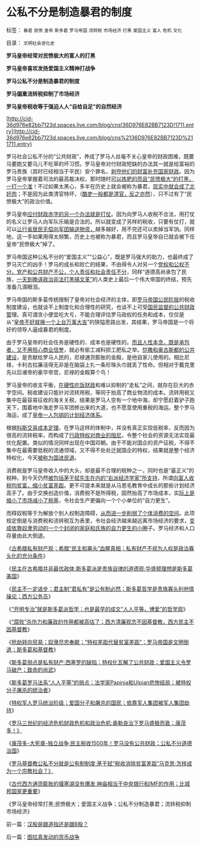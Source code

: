 # 公私不分是制造暴君的制度

标签： `暴君` `民愤` `皇帝` `斯多葛` `罗马帝国` `流转税` `市场经济` `打黑` `爱国主义` `富人` `危机` `文化` 

目录： `文明社会进化史`

**罗马皇帝经常对民愤极大的富人的打黑**

**罗马皇帝喜欢发扬爱国主义精神打战争**

**罗马公私不分是制造暴君的制度**

**罗马偏重流转税抑制了市场经济**

**罗马皇帝税收等于强迫人人“自给自足”的自然经济**

[http://cid-36d976e82bb7123d.spaces.live.com/blog/cns!36D976E82BB7123D!1711.entry](http://cid-36d976e82bb7123d.spaces.live.com/blog/cns%2136D976E82BB7123D%211711.entry)

罗马社会公私不分的“公共财政”，养成了罗马人丝毫不关心皇帝的财政困难，既要马要跑又要马儿不吃草的坏习惯。罗马皇帝对付财政短缺的办法其一就是给富裕的罗马贵族（其时已经相当于平民）安个罪名，[剥夺他们的财富补充国家财政](../../../2009/9/17/老百姓，巨款，仇富，弱肉强食，垄断和黑社会.md)。因为罗马皇帝掌握着司法的最高裁决权，那时随时[可以拣肥的而且“民愤极大”的打黑，一打一个准](../../../2009/10/11/可以定制的打黑.md)！不过如果太黑心，多半在历史上就会被称为暴君，[现实中就会成了北奸肉](../../../2009/6/29/光头党打手小心荣升天国北王讳昌辉尊位.md)；不是因为此类清官特坏，（[酷吏一般都是清官，反之亦然](../../../2010/2/26/“反政府”是荒谬的.md)），只不过有了“民愤极大”的政治价值。

罗马皇帝[应付财政赤字的另一个办法就是打仗](../../../2009/1/30/&quot;愚蠢的战争&quot;可能也是聪明政治的工具.md)。因为向罗马人收税不合法，用打仗的名义让罗马人向军队乐输是合法的。所以就变成了另样的税收，只要有仗打，就可以[让行省居民无偿向军团输送物资，](../../../2008/6/1/灾区物资涨价是救灾必须！社会保障是政府的责任.md)越多越好，用不完还可以卖掉当军饷。同样地，这一手如果用得太频繁，历史上也被称为暴君，而且罗马皇帝自已就会被下任皇帝“民愤极大”掉了。

罗马帝国这种公私不分的“爱国主义”“公益心”，既是罗马强大的助力，也最终成了罗马灭亡的凶手！罗马的成长和败亡的结果，不由得令人对另一个[党权和公权不分，党产和公共财产不公，个人责任和社会责任不分](../../../2009/9/13/三种利益体的民主设想构成天堂地狱史.md)，同样“道德高尚承包了民族，[一天到晚讲政治非法打黑搞文革”](../../../2010/3/1/中国需要人权产权清晰的法治吗？.md)的人类史上最后一个伟大帝国的终结，预先准备几滴眼泪。

罗马帝国的斯多葛传统限制了皇帝对社会经济的主体，即[罗马帝国公民阶层](../../../2008/9/7/为什么统一地中海世界是罗马而不是迦太基.md)的税收制度建设，也就谈不上制度化和合理性的研究，也谈不上可受[国民监督的公共财政管](../../../2009/12/22/公共管理学假定：三权分立要说爱你不容易.md)理。真可谓贪小便宜吃大亏，不能合理评估罗马政权的任务和成本，仅仅是从“[皇帝不好就换一个上台万事大吉](../../../2010/7/31/法律的内涵是实在法，核心是执行能力.md)”的狭隘思路出发，其结果，罗马帝国是一个将好的领导人逼成暴君的制度。



由于罗马皇帝的社会任务是硬性的、成本也是硬性的。[而且人性本贪，既是承包者，又不用担心商业信誉](http://darthvad.blog.163.com/blog/static/533994702009425114911307/)，就必有偷工减料损工肥私之举。[恺撒和奥古斯都的公共建设](../../../2010/6/2/中国古代建筑技术落后的原因;牛皮爱国主义有用吗？.md)，是贡献给罗马人民的，尼禄通货膨胀的金殿，是他自家儿使用的。相比尼禄，卡利古拉廉洁得无非是在脑袋上扎一条珍珠头巾就丢了性命。但相对于戴克里先以后诸帝的豪华帝宫，尼禄的金殿算个鸟！

罗马皇帝的收支平衡，[在硬性吃饭财政](http://blog.sina.com.cn/s/blog_5563a64d0100cinq.html)和难以抑制的“走私”之间，就存在巨大的赤字空间。税收建设只能针对流转用税，等同于抬高了商业物流的成本。流转用税又集中在最容易征收的海关关税，结果是罗马人空有一个地中海，却宁愿赶着驴子跑天下，围着地中海走罗马军团修出来的大道，也不愿意使用重税的海运。整个罗马海运，成了[皇帝一人包销的计划经济体系](../../../2009/1/22/计划经济和市场经济中的生产者角色差异.md)。

根据[科斯交易成本定理](../../../2009/7/21/科斯定理解读中国经济现象.md)，在罗马这样的体制中，并没有真正实现低税率，反而因为很高的流转税率，而构成了[行政特权对商业的阻尼](../../../2009/4/7/市场规范，市场干预和财富转移.md)，令整个社会的资源无法实现最优化配置。类似的情况同样出现在中国邓朝。由于不能对国企的资产征税，不得不集中在最需要低税的流通领域，又不得不处处迁就国企的特权，结果就是整个经济特权化，今天[被称为国进民退](../../../2010/2/22/为什么三亚春节晒白肉成为时尚.md)。

消费税是罗马皇帝收入中的大头，却是最不合理的税种之一，同时也是“最正义”的税种。到今天仍然[被包括茅于轼先生在内的“右派经济学家”所支持](../../../2010/4/26/茅于轼老师和美国社会残留的小农意识.md)，所谓[向富人收税均贫富，缩小贫富差距](../../../2007/10/26/不要要平均主义作为加税的理由.md)。更不可提本来就是从马恩毛教育中成长的那些计划经济高手了。由于交换创造价值，消费税不是所得税，固然抬高了市场成本，实[际上是缩小了市场减小了税基](../../../2007/10/27/让利于民，增厚国民福祉，更利税基培养.md)，令社会生产更偏向一个个小单位的“自力更生”。

而释奴税等于为解放个别人权制造障碍，[从而进一步削弱了个体消费的空间](../../../2010/7/4/民主就是把消费权归还国民.md)。此项规定倒是与消费税和流转税互为表里，令社会经济越来越远离市场经济的要求，[变成依靠奴隶劳动的一个个封闭的家庭和氏族的自力更生的小圈](../../../2008/12/29/所谓的自力更生大错特错.md)子。罗马经济和人口存量由此大倒退。

《[古希腊私有财产观；希腊“民主和寡头”血腥真相；私有财产不视为人权是政治寡头化的充分条件](../../../2010/8/17/私有财产是古希腊大帽子.md)》

《[民主在古希腊并非最优政体;斯多葛派是贵族自律的道德观;华盛顿理想是斯多葛美国](../../../2010/8/17/华盛顿理想是斯多葛美国;民主在古希腊并非最优政体.md)》

《[民主不一定进步；君主制“君私有”是公有制必然；斯多葛哲学是贵族寡头利他情操论；西方公务员](../../../2010/8/17/民主未必进步;；“君权私有”是公有制的必然.md)》

《[“开明专治”就是斯多葛派哲学；也是最早的成文“人人平等，博爱”的哲学观](../../../2010/8/18/罗马斯多葛皇帝们是孔儒难以想象的清廉奉公.md)》

《[“腐败”杀伤力和廉政的作用都被高估了；西方清廉观念不因基督教，西方民主不因基督教](../../../2010/8/18/腐败和廉政的影响都被高估了；斯多葛没能拯救罗马.md)》

《[抢劫转向贸易；奴隶尽忠奉献；“特权差距代替贫富差距”；罗马帝国是文明倒退；斯多葛和基督教](../../../2010/8/19/抢劫转贸易；斯多葛廉洁“特权代替贫富差距”.md)》

《[斯多葛弱点是私有财产;西塞罗的缺陷；特权化瓦解了公共财政；爱国主义令罗马破产；致命的尚武](../../../2010/8/19/斯多葛伦理弱点，和西塞罗的私有财产.md)》

《[斯多葛罗马法系“人人平等”的弱点；法学家Papinia和Ulpian悲惨结局；被特权分子屠杀的统治者](../../../2010/8/19/首倡人人生而平等的罗马法学家的悲惨结局.md)》

《[特权军人罗马统治阶级；爱国分子和屠杀的国民；依靠军人集团被军人集团劫持](../../../2010/8/20/罗马帝国屠杀国民的爱国军人集团.md)》

《[罗马三世纪的经济危机财政危机和政治危机;奥勒良治下罗马盛极而衰；康茂多！》](../../../2010/8/20/财政危机！康茂多错了！死了！成了昏君了！.md)

《[康茂多-大宪章-独立战争;民主税收1500年！罗马没有公共财政；公私不分道德治国](../../../2010/8/20/公私不分!税收民主化1500年弯路！.md)》

《[罗马基督教公私不分就是公有制制度;茅于轼“税收消除贫富差距”马克思;怎样成为一个宗教社会？》](../../../2010/8/20/公私不分就是公有制.md)

《[古代西方通货膨胀的堰塞湖没有爆发;神庙相当于中央银行和IMF的作用；比城邦国家更重要](../../../2010/8/20/通货膨胀堰塞湖；神庙和中央银行.md)》

《罗马皇帝经常打黑;民愤极大；爱国主义战争；公私不分制造暴君；流转税抑制市场经济》

前一篇：[汉股是跟道指还是跟B股？](../../../2010/8/25/汉股是跟道指还是跟B股？.md)

后一篇：[图拉真发动的货币战争](../../../2010/8/25/图拉真发动的货币战争.md)